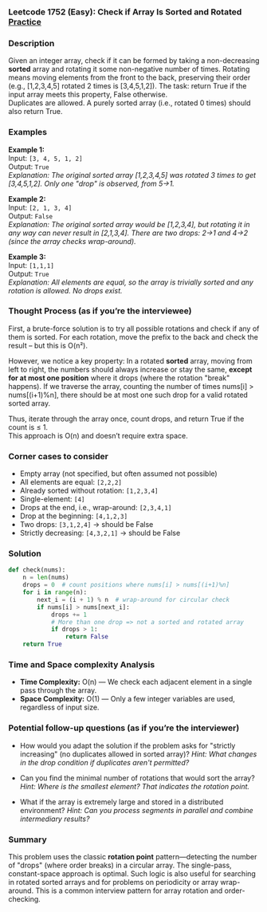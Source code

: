 ### Leetcode 1752 (Easy): Check if Array Is Sorted and Rotated [Practice](https://leetcode.com/problems/check-if-array-is-sorted-and-rotated)

### Description  
Given an integer array, check if it can be formed by taking a non-decreasing **sorted** array and rotating it some non-negative number of times. Rotating means moving elements from the front to the back, preserving their order (e.g., [1,2,3,4,5] rotated 2 times is [3,4,5,1,2]). The task: return True if the input array meets this property, False otherwise.  
Duplicates are allowed. A purely sorted array (i.e., rotated 0 times) should also return True.

### Examples  

**Example 1:**  
Input: `[3, 4, 5, 1, 2]`  
Output: `True`  
*Explanation: The original sorted array [1,2,3,4,5] was rotated 3 times to get [3,4,5,1,2]. Only one "drop" is observed, from 5→1.*

**Example 2:**  
Input: `[2, 1, 3, 4]`  
Output: `False`  
*Explanation: The original sorted array would be [1,2,3,4], but rotating it in any way can never result in [2,1,3,4]. There are two drops: 2→1 and 4→2 (since the array checks wrap-around).*

**Example 3:**  
Input: `[1,1,1]`  
Output: `True`  
*Explanation: All elements are equal, so the array is trivially sorted and any rotation is allowed. No drops exist.*

### Thought Process (as if you’re the interviewee)  
First, a brute-force solution is to try all possible rotations and check if any of them is sorted. For each rotation, move the prefix to the back and check the result – but this is O(n²).

However, we notice a key property: In a rotated **sorted** array, moving from left to right, the numbers should always increase or stay the same, **except for at most one position** where it drops (where the rotation "break" happens). If we traverse the array, counting the number of times nums[i] > nums[(i+1)%n], there should be at most one such drop for a valid rotated sorted array.

Thus, iterate through the array once, count drops, and return True if the count is ≤ 1.  
This approach is O(n) and doesn’t require extra space.

### Corner cases to consider  
- Empty array (not specified, but often assumed not possible)
- All elements are equal: `[2,2,2]`
- Already sorted without rotation: `[1,2,3,4]`
- Single-element: `[4]`
- Drops at the end, i.e., wrap-around: `[2,3,4,1]`
- Drop at the beginning: `[4,1,2,3]`
- Two drops: `[3,1,2,4]` → should be False
- Strictly decreasing: `[4,3,2,1]` → should be False

### Solution

```python
def check(nums):
    n = len(nums)
    drops = 0  # count positions where nums[i] > nums[(i+1)%n]
    for i in range(n):
        next_i = (i + 1) % n  # wrap-around for circular check
        if nums[i] > nums[next_i]:
            drops += 1
            # More than one drop => not a sorted and rotated array
            if drops > 1:
                return False
    return True
```

### Time and Space complexity Analysis  

- **Time Complexity:** O(n) — We check each adjacent element in a single pass through the array.
- **Space Complexity:** O(1) — Only a few integer variables are used, regardless of input size.

### Potential follow-up questions (as if you’re the interviewer)  

- How would you adapt the solution if the problem asks for "strictly increasing" (no duplicates allowed in sorted array)?
  *Hint: What changes in the drop condition if duplicates aren't permitted?*

- Can you find the minimal number of rotations that would sort the array?
  *Hint: Where is the smallest element? That indicates the rotation point.*

- What if the array is extremely large and stored in a distributed environment?
  *Hint: Can you process segments in parallel and combine intermediary results?*

### Summary
This problem uses the classic **rotation point** pattern—detecting the number of "drops" (where order breaks) in a circular array. The single-pass, constant-space approach is optimal. Such logic is also useful for searching in rotated sorted arrays and for problems on periodicity or array wrap-around. This is a common interview pattern for array rotation and order-checking.